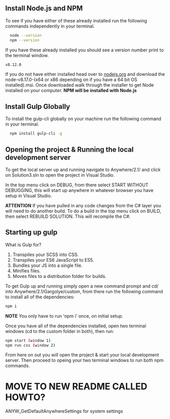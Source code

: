 ## **Install Node.js and NPM**

To see if you have either of these already installed run the following commands independently in your terminal.

```bash
  node --version
  npm --version
```

If you have these already installed you should see a version number print to the terminal window.

```bash
v8.12.0
```

If you do not have either installed head over to [nodejs.org](https://nodejs.org/dist/latest-v8.x/) and download the node-v8.17.0-(x64 or x86 depending on if you have a 64 bit OS installed).msi. Once downloaded walk through the installer to get Node installed on your computer. **NPM will be installed with Node.js**

## **Install Gulp Globally**

To install the gulp-cli globally on your machine run the following command in your terminal.

```bash
  npm install gulp-cli -g
```

## **Opening the project & Running the local development server**

To get the local server up and running navigate to Anywhere/2.1/ and click on Solution3.sln to open the project in Visual Studio.

In the top menu click on DEBUG, from there select START WITHOUT DEBUGGING, this will start up anywhere in whatever browser you have setup in Visual Studio.

**ATTENTION**
If you have pulled in any code changes from the C# layer you will need to do another build. To do a build in the top menu click on BUILD, then select REBUILD SOLUTION. This will recompile the C#.

## **Starting up gulp**

What is Gulp for?

1. Transpiles your SCSS into CSS.
2. Transpiles your ES6 JavaScript to ES5.
3. Bundles your JS into a single file.
4. Minifies files.
5. Moves files to a distribution folder for builds.

To get Gulp up and running simply open a new command prompt and cd/ into Anywhere/2.1/Gargolye/custom, from there run the following command to install all of the dependencies:

```bash
npm i
```

**NOTE** You only have to run 'npm i' once, on initial setup.

Once you have all of the dependencies installed, open two terminal windows (cd to the custom folder in both), then run:

```bash
npm start (window 1)
npm run css (window 2)
```

From here on out you will open the project & start your local development server. Then proceed to opeing your two terminal windows to run both npm commands.

# MOVE TO NEW README CALLED HOWTO?

ANYW_GetDefaultAnywhereSettings for system settings
